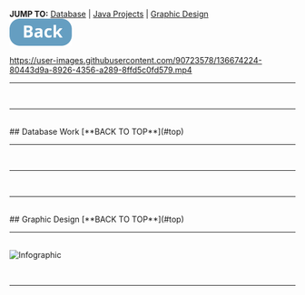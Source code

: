 <a name="top"></a>
**JUMP TO:** [Database](#database) | [Java Projects](#java) | [Graphic Design](#graphicdesign) <br>
[<img src="Buttons/Back.svg" width="110" height="auto"/>](#bottom)

https://user-images.githubusercontent.com/90723578/136674224-80443d9a-8926-4356-a289-8ffd5c0fd579.mp4

<hr><br><hr><br>
## Database Work <a name="database"></a>
[**BACK TO TOP**](#top)
<br><hr><br>




<hr><br><hr><br>
## Graphic Design <a name="graphicdesign"></a>
[**BACK TO TOP**](#top)
<br><hr><br>
<img width="1530" alt="Infographic" src="https://user-images.githubusercontent.com/90723578/136671701-fc9b75e8-a4a1-4251-8d4a-fcc3476932b3.png">

<br><hr><br>
<a name="bottom"></a>

